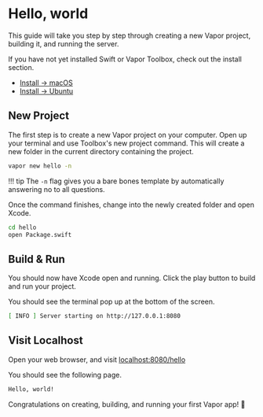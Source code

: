 # Hello, world

This guide will take you step by step through creating a new Vapor project, building it, and running the server.

If you have not yet installed Swift or Vapor Toolbox, check out the install section.

- [Install &rarr; macOS](../install/macos.md)
- [Install &rarr; Ubuntu](../install/ubuntu.md)

## New Project

The first step is to create a new Vapor project on your computer. Open up your terminal and use Toolbox's new project command. This will create a new folder in the current directory containing the project.

```sh
vapor new hello -n
```

!!! tip
	The `-n` flag gives you a bare bones template by automatically answering no to all questions.

Once the command finishes, change into the newly created folder and open Xcode.

```sh
cd hello
open Package.swift
```

## Build & Run

You should now have Xcode open and running. Click the play button to build and run your project.

You should see the terminal pop up at the bottom of the screen.

```sh
[ INFO ] Server starting on http://127.0.0.1:8080
```

## Visit Localhost

Open your web browser, and visit <a href="http://localhost:8080/hello" target="_blank">localhost:8080/hello</a>

You should see the following page.

```html
Hello, world!
```

Congratulations on creating, building, and running your first Vapor app! 🎉
